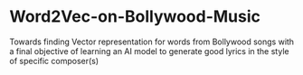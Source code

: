 # Word2Vec-on-Bollywood-Music
Towards finding Vector representation for words from Bollywood songs with a final objective of learning an AI model to generate good lyrics in the style of specific composer(s)
